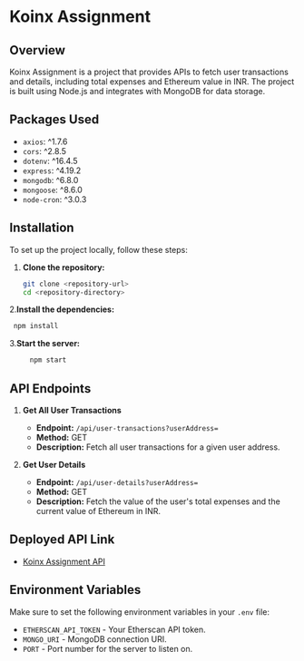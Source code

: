 # Koinx Assignment

## Overview

Koinx Assignment is a project that provides APIs to fetch user transactions and details, including total expenses and Ethereum value in INR. The project is built using Node.js and integrates with MongoDB for data storage.

## Packages Used

- `axios`: ^1.7.6
- `cors`: ^2.8.5
- `dotenv`: ^16.4.5
- `express`: ^4.19.2
- `mongodb`: ^6.8.0
- `mongoose`: ^8.6.0
- `node-cron`: ^3.0.3

## Installation

To set up the project locally, follow these steps:

1. **Clone the repository:**

   ```bash
   git clone <repository-url>
   cd <repository-directory>
   ```
2.**Install the dependencies:**

   ```bash
    npm install
  ```
3.**Start the server:**

 ```bash
      npm start
 ```

## API Endpoints

1. **Get All User Transactions**

   - **Endpoint:** `/api/user-transactions?userAddress=`
   - **Method:** GET
   - **Description:** Fetch all user transactions for a given user address.

2. **Get User Details**

   - **Endpoint:** `/api/user-details?userAddress=`
   - **Method:** GET
   - **Description:** Fetch the value of the user's total expenses and the current value of Ethereum in INR.

## Deployed API Link

- [Koinx Assignment API](https://koinx-assesment.onrender.com/)

## Environment Variables

Make sure to set the following environment variables in your `.env` file:

- `ETHERSCAN_API_TOKEN` - Your Etherscan API token.
- `MONGO_URI` - MongoDB connection URI.
- `PORT` - Port number for the server to listen on.



